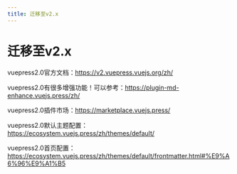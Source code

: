 ```yaml
---
title: 迁移至v2.x
---
```


# 迁移至v2.x

vuepress2.0官方文档：<https://v2.vuepress.vuejs.org/zh/>  

vuepress2.0有很多增强功能！可以参考：<https://plugin-md-enhance.vuejs.press/zh/>  

vuepress2.0插件市场：<https://marketplace.vuejs.press/>  

vuepress2.0默认主题配置：<https://ecosystem.vuejs.press/zh/themes/default/>  

vuepress2.0首页配置：<https://ecosystem.vuejs.press/zh/themes/default/frontmatter.html#%E9%A6%96%E9%A1%B5>  



